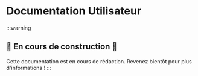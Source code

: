 # Documentation Utilisateur

:::warning
## 🚧 En cours de construction 🚧
Cette documentation est en cours de rédaction. Revenez bientôt pour plus d'informations !
:::
